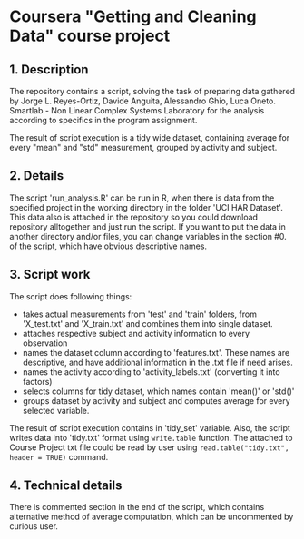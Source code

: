# Coursera "Getting and Cleaning Data" course project
## 1. Description
The repository contains a script, solving the task of preparing data
gathered by Jorge L. Reyes-Ortiz, Davide Anguita, Alessandro Ghio, Luca Oneto.
Smartlab - Non Linear Complex Systems Laboratory for the analysis
according to specifics in the program assignment.

The result of script execution is a tidy wide dataset, containing
average for every "mean" and "std" measurement, grouped by 
activity and subject.

## 2. Details
The script 'run_analysis.R' can be run in R, when there is data from the specified
project in the working directory in the folder 'UCI HAR Dataset'.
This data also is attached in the repository so you could download repository alltogether
and just run the script.
If you want to put the data in another directory and/or files, you can change
variables in the section #0. of the script, which have obvious descriptive names.

## 3. Script work
The script does following things:
* takes actual measurements from 'test' and 'train' folders, from 'X_test.txt' and 'X_train.txt'
and combines them into single dataset.
* attaches respective subject and activity information to every observation
* names the dataset column according to 'features.txt'. These names are descriptive, and have additional information in the .txt file if need arises.
* names the activity according to 'activity_labels.txt' (converting it into factors)
* selects columns for tidy dataset, which names contain 'mean()' or 'std()'
* groups dataset by activity and subject and computes average for every selected variable.

The result of script execution contains in 'tidy_set' variable. 
Also, the script writes data into 'tidy.txt' format using `write.table` function.
The attached to Course Project txt file could be read by user using
`read.table("tidy.txt", header = TRUE)` command.

## 4. Technical details
There is commented section in the end of the script, which contains alternative method
of average computation, which can be uncommented by curious user.